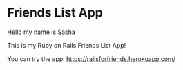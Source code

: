 # Friends List App

Hello my name is Sasha

This is my Ruby on Rails Friends List App!

You can try the app: https://railsforfriends.herokuapp.com/
